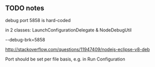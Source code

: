 
## 

## TODO notes

debug port 5858 is hard-coded

in 2 classes: LaunchConfigurationDelegate & NodeDebugUtil


--debug-brk=5858

http://stackoverflow.com/questions/11947409/nodejs-eclipse-v8-deb

Port should be set per file basis, e.g. in Run Configuration